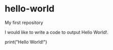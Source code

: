 # hello-world
My first repository

I would like to write a code to output Hello World!.

print("Hello World!")
